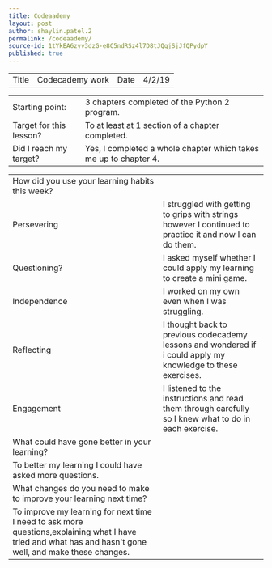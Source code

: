 ```yaml
---
title: Codeaademy
layout: post
author: shaylin.patel.2
permalink: /codeaademy/
source-id: 1tYkEA6zyv3dzG-e8C5ndRSz4l7D8tJQqjSjJfQPydpY
published: true
---
```

<table>
  <tr>
    <td>Title</td>
    <td>Codecademy work</td>
    <td>Date</td>
    <td>4/2/19</td>
  </tr>
</table>


<table>
  <tr>
    <td>Starting point:</td>
    <td>3 chapters completed of the Python 2 program.</td>
  </tr>
  <tr>
    <td>Target for this lesson?</td>
    <td>To at least at 1 section of a chapter completed.</td>
  </tr>
  <tr>
    <td>Did I reach my target? </td>
    <td>Yes, I completed a whole chapter which takes me up to chapter 4.</td>
  </tr>
</table>


<table>
  <tr>
    <td>How did you use your learning habits this week?</td>
    <td></td>
  </tr>
  <tr>
    <td>Persevering</td>
    <td>I struggled with getting to grips with strings however I continued to practice it and now I can do them.</td>
  </tr>
  <tr>
    <td>Questioning?</td>
    <td>I asked myself whether I could apply my learning to create a mini game.</td>
  </tr>
  <tr>
    <td>Independence</td>
    <td>I worked on my own even when I was struggling.</td>
  </tr>
  <tr>
    <td>Reflecting</td>
    <td>I thought back to previous codecademy lessons and wondered if i could apply my knowledge to these exercises.</td>
  </tr>
  <tr>
    <td>Engagement</td>
    <td>I listened to the instructions and read them through carefully so I knew what to do in each exercise.</td>
  </tr>
  <tr>
    <td>What could have gone better in your learning?</td>
    <td></td>
  </tr>
  <tr>
    <td>To better my learning I could have asked more questions.</td>
    <td></td>
  </tr>
  <tr>
    <td>What changes do you need to make to improve your learning next time?</td>
    <td></td>
  </tr>
  <tr>
    <td>To improve my learning for next time I need to ask more questions,explaining what I have tried and what has and hasn't gone well, and make these changes.</td>
    <td></td>
  </tr>
</table>


